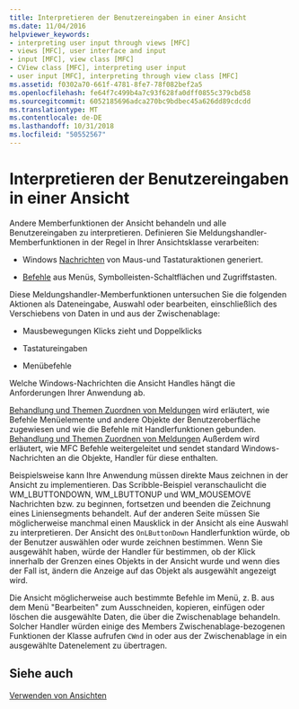 ```yaml
---
title: Interpretieren der Benutzereingaben in einer Ansicht
ms.date: 11/04/2016
helpviewer_keywords:
- interpreting user input through views [MFC]
- views [MFC], user interface and input
- input [MFC], view class [MFC]
- CView class [MFC], interpreting user input
- user input [MFC], interpreting through view class [MFC]
ms.assetid: f0302a70-661f-4781-8fe7-78f082bef2a5
ms.openlocfilehash: fe64f7c499b4a7c93f628fa0dff0855c379cbd58
ms.sourcegitcommit: 6052185696adca270bc9bdbec45a626dd89cdcdd
ms.translationtype: MT
ms.contentlocale: de-DE
ms.lasthandoff: 10/31/2018
ms.locfileid: "50552567"
---
```

# <a name="interpreting-user-input-through-a-view"></a>Interpretieren der Benutzereingaben in einer Ansicht

Andere Memberfunktionen der Ansicht behandeln und alle Benutzereingaben zu interpretieren. Definieren Sie Meldungshandler-Memberfunktionen in der Regel in Ihrer Ansichtsklasse verarbeiten:

- Windows [Nachrichten](../mfc/messages.md) von Maus-und Tastaturaktionen generiert.

- [Befehle](../mfc/user-interface-objects-and-command-ids.md) aus Menüs, Symbolleisten-Schaltflächen und Zugriffstasten.

Diese Meldungshandler-Memberfunktionen untersuchen Sie die folgenden Aktionen als Dateneingabe, Auswahl oder bearbeiten, einschließlich des Verschiebens von Daten in und aus der Zwischenablage:

- Mausbewegungen Klicks zieht und Doppelklicks

- Tastatureingaben

- Menübefehle

Welche Windows-Nachrichten die Ansicht Handles hängt die Anforderungen Ihrer Anwendung ab.

[Behandlung und Themen Zuordnen von Meldungen](../mfc/message-handling-and-mapping.md) wird erläutert, wie Befehle Menüelemente und andere Objekte der Benutzeroberfläche zugewiesen und wie die Befehle mit Handlerfunktionen gebunden. [Behandlung und Themen Zuordnen von Meldungen](../mfc/message-handling-and-mapping.md) Außerdem wird erläutert, wie MFC Befehle weitergeleitet und sendet standard Windows-Nachrichten an die Objekte, Handler für diese enthalten.

Beispielsweise kann Ihre Anwendung müssen direkte Maus zeichnen in der Ansicht zu implementieren. Das Scribble-Beispiel veranschaulicht die WM_LBUTTONDOWN, WM_LBUTTONUP und WM_MOUSEMOVE Nachrichten bzw. zu beginnen, fortsetzen und beenden die Zeichnung eines Liniensegments behandelt. Auf der anderen Seite müssen Sie möglicherweise manchmal einen Mausklick in der Ansicht als eine Auswahl zu interpretieren. Der Ansicht des `OnLButtonDown` Handlerfunktion würde, ob der Benutzer auswählen oder wurde zeichnen bestimmen. Wenn Sie ausgewählt haben, würde der Handler für bestimmen, ob der Klick innerhalb der Grenzen eines Objekts in der Ansicht wurde und wenn dies der Fall ist, ändern die Anzeige auf das Objekt als ausgewählt angezeigt wird.

Die Ansicht möglicherweise auch bestimmte Befehle im Menü, z. B. aus dem Menü "Bearbeiten" zum Ausschneiden, kopieren, einfügen oder löschen die ausgewählte Daten, die über die Zwischenablage behandeln. Solcher Handler würden einige des Members Zwischenablage-bezogenen Funktionen der Klasse aufrufen `CWnd` in oder aus der Zwischenablage in ein ausgewählte Datenelement zu übertragen.

## <a name="see-also"></a>Siehe auch

[Verwenden von Ansichten](../mfc/using-views.md)

